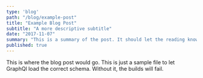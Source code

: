 ```yaml
---
type: 'blog'
path: "/blog/example-post"
title: "Example Blog Post"
subtitle: "A more descriptive subtitle"
date: "2017-11-07"
summary: "This is a summary of the post. It should let the reading know what they are in for."
published: true
---
```

This is where the blog post would go.
This is just a sample file to let GraphQl load the correct schema. Without it, the builds will fail.
